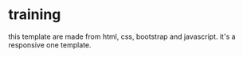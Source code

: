# training
this template are made from html, css, bootstrap and javascript. it's a responsive one template.
